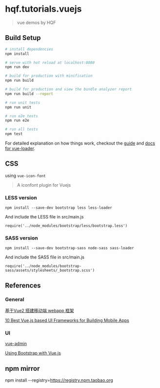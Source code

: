 # hqf.tutorials.vuejs

> vue demos by HQF

## Build Setup

``` bash
# install dependencies
npm install

# serve with hot reload at localhost:8080
npm run dev

# build for production with minification
npm run build

# build for production and view the bundle analyzer report
npm run build --report

# run unit tests
npm run unit

# run e2e tests
npm run e2e

# run all tests
npm test
```

For detailed explanation on how things work, checkout the [guide](http://vuejs-templates.github.io/webpack/) and [docs for vue-loader](http://vuejs.github.io/vue-loader).


## CSS
 using `vue-icon-font`
 >A iconfont plugin for Vuejs
 

### LESS version
```
npm install --save-dev bootstrap less less-loader
```
And include the LESS file in src/main.js
```
require('../node_modules/bootstrap/less/bootstrap.less')
```
### SASS version
```
npm install --save-dev bootstrap-sass node-sass sass-loader
```
And include the SASS file in src/main.js
```
require('../node_modules/bootstrap-sass/assets/stylesheets/_bootstrap.scss')
```


## References
### General
[基于Vue2 搭建移动端 webapp 框架](http://www.jianshu.com/p/beae26e57b0f)

[10 Best Vue.js based UI Frameworks for Building Mobile Apps](https://superdevresources.com/vuejs-mobile-frameworks/)



### UI
[vue-admin](https://github.com/vue-bulma/vue-admin)

[Using Bootstrap with Vue.js](http://vuetips.com/bootstrap)


## npm mirror
npm install --registry=https://registry.npm.taobao.org

